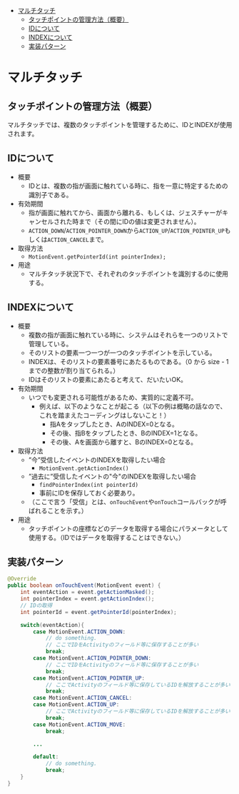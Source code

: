 <!-- TOC depthFrom:1 depthTo:6 withLinks:1 updateOnSave:1 orderedList:0 -->

- [マルチタッチ](#)
	- [タッチポイントの管理方法（概要）](#管理方法概要)
	- [IDについて](#id)
	- [INDEXについて](#index)
	- [実装パターン](#実装)

<!-- /TOC -->


# マルチタッチ

## タッチポイントの管理方法（概要）

マルチタッチでは、複数のタッチポイントを管理するために、IDとINDEXが使用されます。

## IDについて

- 概要
  - IDとは、複数の指が画面に触れている時に、指を一意に特定するための識別子である。
- 有効期間
	- 指が画面に触れてから、画面から離れる、もしくは、ジェスチャーがキャンセルされた時まで（その間にIDの値は変更されません）。
	- `ACTION_DOWN`/`ACTION_POINTER_DOWN`から`ACTION_UP`/`ACTION_POINTER_UP`もしくは`ACTION_CANCEL`まで。
- 取得方法
  - `MotionEvent.getPointerId(int pointerIndex);`
- 用途
  - マルチタッチ状況下で、それぞれのタッチポイントを識別するのに使用する。


## INDEXについて

- 概要
  - 複数の指が画面に触れている時に、システムはそれらを一つのリストで管理している。
  - そのリストの要素一つ一つが一つのタッチポイントを示している。
  - INDEXは、そのリストの要素番号にあたるものである。（0 から size - 1 までの整数が割り当てられる。）
  - IDはそのリストの要素にあたると考えて、だいたいOK。
- 有効期間
  - いつでも変更される可能性があるため、実質的に定義不可。
    - 例えば、以下のようなことが起こる（以下の例は概略の話なので、これを踏まえたコーディングはしないこと！）
      - 指Aをタップしたとき、AのINDEX=0となる。
      - その後、指Bをタップしたとき、BのINDEX=1となる。
      - その後、Aを画面から離すと、BのINDEX=0となる。
- 取得方法
  - ”今”受信したイベントのINDEXを取得したい場合
  	- `MotionEvent.getActionIndex()`
  - ”過去に”受信したイベントの"今"のINDEXを取得したい場合
    - `findPointerIndex(int pointerId)`
    - 事前にIDを保存しておく必要あり。
  - （ここで言う「受信」とは、`onTouchEvent`や`onTouch`コールバックが呼ばれることを示す。）
- 用途
  - タッチポイントの座標などのデータを取得する場合にパラメータとして使用する。（IDではデータを取得することはできない。）


## 実装パターン

```Java
@Override
public boolean onTouchEvent(MotionEvent event) {
	int eventAction = event.getActionMasked();
	int pointerIndex = event.getActionIndex();
	// IDの取得
	int pointerId = event.getPointerId(pointerIndex);

	switch(eventAction){
		case MotionEvent.ACTION_DOWN:
			// do something.
			// ここでIDをActivityのフィールド等に保存することが多い
			break;
		case MotionEvent.ACTION_POINTER_DOWN:
			// ここでIDをActivityのフィールド等に保存することが多い
			break;
		case MotionEvent.ACTION_POINTER_UP:
			// ここでActivityのフィールド等に保存しているIDを解放することが多い
			break;
		case MotionEvent.ACTION_CANCEL:
		case MotionEvent.ACTION_UP:
			// ここでActivityのフィールド等に保存しているIDを解放することが多い
			break;
		case MotionEvent.ACTION_MOVE:
			break;

		...

		default:
			// do something.
			break;
	}
}
```
